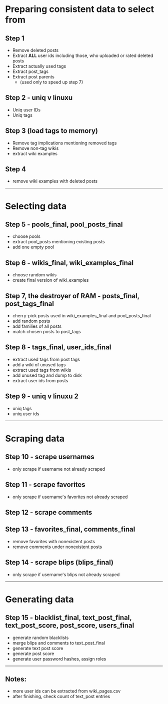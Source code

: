 # Preparing consistent data to select from

## Step 1

 - Remove deleted posts
 - Extract **ALL** user ids including those, who uploaded or rated deleted posts 
 - Extract actually used tags
 - Extract post_tags
 - Extract post parents
   - (used only to speed up step 7)

## Step 2 - uniq v linuxu

 - Uniq user IDs
 - Uniq tags

## Step 3 (load tags to memory)

 - Remove tag implications mentioning removed tags
 - Remove non-tag wikis
 - extract wiki examples

## Step 4

 - remove wiki examples with deleted posts

---

# Selecting data

## Step 5 - pools_final, pool_posts_final

 - choose pools
 - extract pool_posts mentioning existing posts
 - add one empty pool

## Step 6 - wikis_final, wiki_examples_final

 - choose random wikis
 - create final version of wiki_examples

## Step 7, the destroyer of RAM - posts_final, post_tags_final

 - cherry-pick posts used in wiki_examples_final and pool_posts_final
 - add random posts
 - add families of all posts
 - match chosen posts to post_tags

## Step 8 - tags_final, user_ids_final

 - extract used tags from post tags
 - add a wiki of unused tags
 - extract used tags from wikis
 - add unused tag and dump to disk
 - extract user ids from posts

## Step 9 - uniq v linuxu 2

 - uniq tags
 - uniq user ids

---

# Scraping data

## Step 10 - scrape usernames

 - only scrape if username not already scraped

## Step 11 - scrape favorites

 - only scrape if username's favorites not already scraped

## Step 12 - scrape comments 

## Step 13 - favorites_final, comments_final

 - remove favorites with nonexistent posts
 - remove comments under nonexistent posts

## Step 14 - scrape blips (blips_final)

 - only scrape if username's blips not already scraped

---

# Generating data

## Step 15 - blacklist_final, text_post_final, text_post_score, post_score, users_final

 - generate random blacklists
 - merge blips and comments to text_post_final
 - generate text post score
 - generate post score
 - generate user password hashes, assign roles

 

---

## Notes:

 - more user ids can be extracted from wiki_pages.csv
 - after finishing, check count of text_post entries